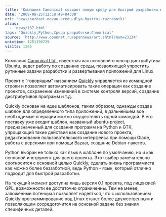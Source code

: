 ```yaml
---
title: 'Компания Canonical создает новую среду для быстрой разработки приложений'
date: '2009-08-25T12:58:49+04:00'
uri: 'news/sozdaet-novuu-sredu-dlya-bystroi-razrabotki'
alias: 
  - 'news/137.html'
tags: 'Quickly,Python,Среда разработки,Canonical'
source: 'http://www.opennet.ru/opennews/art.shtml?num=23134'
unixtime: 1251190729
visits: 1285
---
```

Компания [Canonical Ltd.](http://www.canonical.com/), известная как основной спонсор дистрибутива Ubuntu, [ведет работу](http://arstechnica.com/open-source/news/2009/08/quickly-new-rails-like-rapid-development-tools-for-ubuntu.ars) по созданию среды, позволяющей упростить рутинные задачи разработки и развертывания приложений для Linux.

Проект с “говорящим” названием [Quickly](https://launchpad.net/quickly) управляется из командной строки и позволяет автоматизировать такие операции как создание проектов, сохранение изменений в системе контроля версий, создание дистрибутивов программ и т.д.

Quickly основан на идее шаблонов, таким образом, однажды создав шаблон для определенного типа приложений, в дальнейшем все необходимые операции можно осуществлять одной командой. В его поставку уже входит шаблон, названный ubuntu-project, предназначенный для создания программ на Python и GTK, упрощающий такие действия как создание нового проекта, редактирование пользовательского интерфейса при помощи Glade, работа с версиями при помощи Bazaar, создание Debian-пакетов.

Python выбран не только как язык в шаблоне по умолчанию, но и как основной инструмент для всего проекта. Этот выбор замечательно соотносится с основной целью Quickly, сделать жизнь программиста как можно более беззаботной, ведь Python - язык, который отлично подходит для быстрой разработки.

На текущий момент доступна лишь версия 0.1 проекта, под лицензией GPL, возможности ее достаточно ограниченны. Тем не менее, заложенный потенциал позволяет надеяться, что с использованием Quickly программирование под Linux станет более дружественным и позволяющим сосредоточится на основной задаче без знания специфичных деталей.
